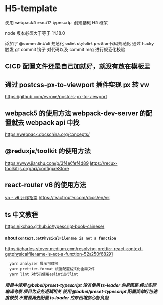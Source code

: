 # H5-template

使用 webpack5 react17 typescript 创建基础 H5 框架

node 版本必须大于等于 14.18.0

添加了 @commitlint/cli 规范化 eslint stylelint prettier 代码规范化
通过 husky 触发 git commit 钩子 对代码以及 commit msg 进行规范化校验

## CICD 配置文件还是自己加就好，就没有放在模板里

## 通过 postcss-px-to-viewport 插件实现 px 转 vw

https://github.com/evrone/postcss-px-to-viewport

## webpack5 的使用方法 webpack-dev-server 的配置就去 webpack api 中找

https://webpack.docschina.org/concepts/

## @reduxjs/toolkit 的使用方法

https://www.jianshu.com/p/3f4e6fef4d89
https://redux-toolkit.js.org/api/configureStore

## react-router v6 的使用方法

[v5 - v6 迁移指南](https://blog.csdn.net/weixin_40906515/article/details/104957712)
https://reactrouter.com/docs/en/v6

## ts 中文教程

https://jkchao.github.io/typescript-book-chinese/

#### about `context.getPhysicalFilename is not a function`

https://charles-stover.medium.com/resolving-prettier-react-context-getphysicalfilename-is-not-a-function-52a250f68291

```linux
  yarn analyzer 展示包体积
  yarn prettier-format 根据配置格式化全局文件
  yarn lint 对代码使用eslint进行lint
```

##### 项目中使用 @babel/preset-typescript 没有使用 ts-loader 的原因是 经过实际编译考察 项目为业务逻辑相关 使用 @babel/preset-typescript 配置简单打包速度较快 不需要再去配置 ts-loader 的东西增加心智负担
